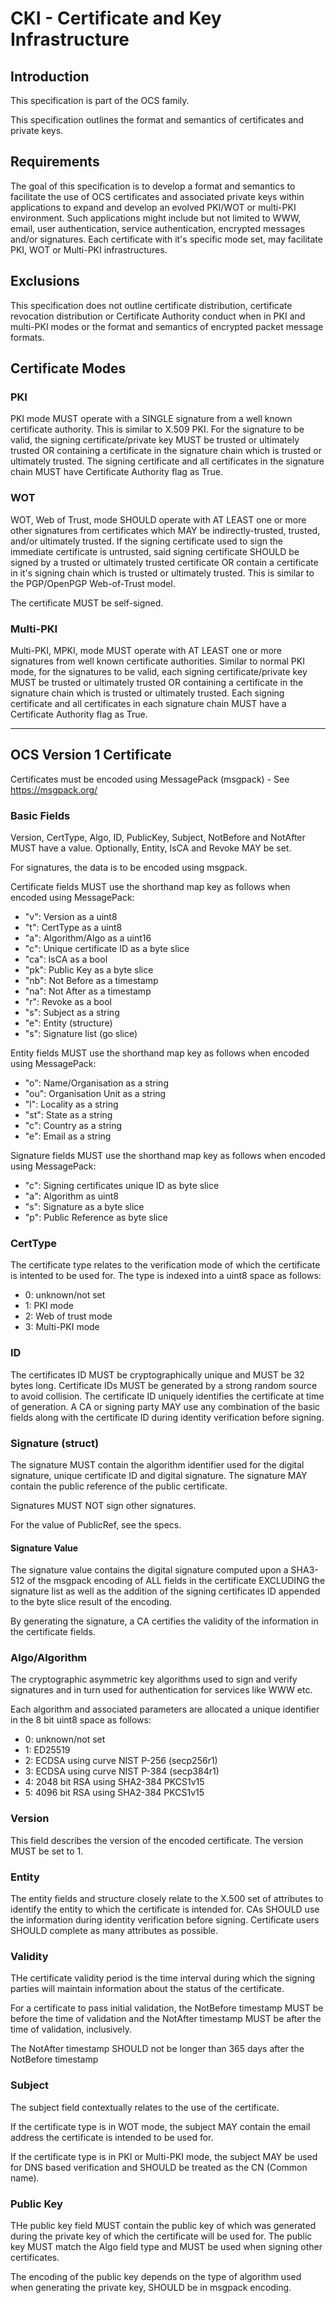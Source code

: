# CKI - Certificate and Key Infrastructure

## Introduction

This specification is part of the OCS family.

This specification outlines the format and semantics of certificates and private keys.

## Requirements

The goal of this specification is to develop a format and semantics to facilitate the use of OCS certificates and associated
private keys within applications to expand and develop an evolved PKI/WOT or multi-PKI environment. Such applications might include
but not limited to WWW, email, user authentication, service authentication, encrypted messages and/or signatures. Each certificate
with it's specific mode set, may facilitate PKI, WOT or Multi-PKI infrastructures.

## Exclusions

This specification does not outline certificate distribution, certificate revocation distribution or Certificate Authority conduct when in PKI and multi-PKI modes or the format and semantics of encrypted packet message formats.

## Certificate Modes

### PKI

PKI mode MUST operate with a SINGLE signature from a well known certificate authority. This is similar to X.509 PKI. For the signature
to be valid, the signing certificate/private key MUST be trusted or ultimately trusted OR containing a certificate in the signature chain which is trusted or ultimately trusted. The signing certificate and all certificates in the signature chain MUST have Certificate Authority flag as True.

### WOT

WOT, Web of Trust, mode SHOULD operate with AT LEAST one or more other signatures from certificates which MAY be indirectly-trusted, trusted, and/or ultimately trusted. If the signing certificate used to sign the immediate certificate is untrusted, said signing certificate SHOULD be signed by a trusted or ultimately trusted certificate OR contain a certificate in it's signing chain which is trusted or ultimately trusted. This is similar to the PGP/OpenPGP Web-of-Trust model.

The certificate MUST be self-signed.

### Multi-PKI

Multi-PKI, MPKI, mode MUST operate with AT LEAST one or more signatures from well known certificate authorities. Similar to normal PKI mode, for the signatures to be valid, each signing certificate/private key MUST be trusted or ultimately trusted OR containing a certificate in the signature chain which is trusted or ultimately trusted. Each signing certificate and all certificates in each signature chain MUST have a Certificate Authority flag as True.

---

## OCS Version 1 Certificate

Certificates must be encoded using MessagePack (msgpack) - See https://msgpack.org/

### Basic Fields

Version, CertType, Algo, ID, PublicKey, Subject, NotBefore and NotAfter MUST have a value.
Optionally, Entity, IsCA and Revoke MAY be set.

For signatures, the data is to be encoded using msgpack.

Certificate fields MUST use the shorthand map key as follows when encoded using MessagePack:

- "v": Version as a uint8
- "t": CertType as a uint8
- "a": Algorithm/Algo as a uint16
- "c": Unique certificate ID as a byte slice
- "ca": IsCA as a bool
- "pk": Public Key as a byte slice
- "nb": Not Before as a timestamp
- "na": Not After as a timestamp
- "r": Revoke as a bool
- "s": Subject as a string
- "e": Entity (structure)
- "s": Signature list (go slice)

Entity fields MUST use the shorthand map key as follows when encoded using MessagePack:

- "o": Name/Organisation as a string
- "ou": Organisation Unit as a string
- "l": Locality as a string
- "st": State as a string
- "c": Country as a string
- "e": Email as a string

Signature fields MUST use the shorthand map key as follows when encoded using MessagePack:

- "c": Signing certificates unique ID as byte slice
- "a": Algorithm as uint8
- "s": Signature as a byte slice
- "p": Public Reference as byte slice

### CertType

The certificate type relates to the verification mode of which the certificate is intented to be used for. The type is indexed into a uint8 space as follows:

- 0: unknown/not set
- 1: PKI mode
- 2: Web of trust mode
- 3: Multi-PKI mode

### ID

The certificates ID MUST be cryptographically unique and MUST be 32 bytes long. Certificate IDs MUST be generated by a strong random source to avoid collision. The certificate ID uniquely identifies the certificate at time of generation. A CA or signing party MAY use any combination of the basic fields along with the certificate ID during identity verification before signing.

### Signature (struct)

The signature MUST contain the algorithm identifier used for the digital signature, unique certificate ID and digital signature. The signature MAY contain the public reference of the public certificate.

Signatures MUST NOT sign other signatures.

For the value of PublicRef, see the specs.

#### Signature Value

The signature value contains the digital signature computed upon a SHA3-512 of the msgpack encoding of ALL fields in the certificate EXCLUDING the signature list as well as the addition of the signing certificates ID appended to the byte slice result of the encoding.

By generating the signature, a CA certifies the validity of the information in the certificate fields.

### Algo/Algorithm

The cryptographic asymmetric key algorithms used to sign and verify signatures and in turn used for authentication for services like WWW etc.

Each algorithm and associated parameters are allocated a unique identifier in the 8 bit uint8 space as follows:

- 0: unknown/not set
- 1: ED25519
- 2: ECDSA using curve NIST P-256 (secp256r1)
- 3: ECDSA using curve NIST P-384 (secp384r1)
- 4: 2048 bit RSA using SHA2-384 PKCS1v15
- 5: 4096 bit RSA using SHA2-384 PKCS1v15

### Version

This field describes the version of the encoded certificate. The version MUST be set to 1.

### Entity

The entity fields and structure closely relate to the X.500 set of attributes to identify the entity to which the certificate is intended for. CAs SHOULD use the information during identity verification before signing. Certificate users SHOULD complete as many attributes as possible.

### Validity

THe certificate validity period is the time interval during which the signing parties will maintain information about the status of the certificate.

For a certificate to pass initial validation, the NotBefore timestamp MUST be before the time of validation and the NotAfter timestamp MUST be after the time of validation, inclusively.

The NotAfter timestamp SHOULD not be longer than 365 days after the NotBefore timestamp

### Subject

The subject field contextually relates to the use of the certificate.

If the certificate type is in WOT mode, the subject MAY contain the email address the certificate is intended to be used for.

If the certificate type is in PKI or Multi-PKI mode, the subject MAY be used for DNS based verification and SHOULD be treated as the CN (Common name).

### Public Key

THe public key field MUST contain the public key of which was generated during the private key of which the certificate will be used for. The public key MUST match the Algo field type and MUST be used when signing other certificates.

The encoding of the public key depends on the type of algorithm used when generating the private key, SHOULD be in msgpack encoding.
